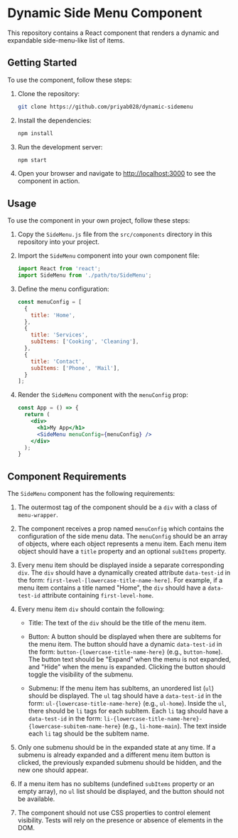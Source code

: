 # Dynamic Side Menu Component

This repository contains a React component that renders a dynamic and expandable side-menu-like list of items.

## Getting Started

To use the component, follow these steps:

1. Clone the repository:

   ```bash
   git clone https://github.com/priyab028/dynamic-sidemenu
   ```

2. Install the dependencies:

   ```bash
   npm install
   ```

3. Run the development server:

   ```bash
   npm start
   ```

4. Open your browser and navigate to [http://localhost:3000](http://localhost:3000) to see the component in action.

## Usage

To use the component in your own project, follow these steps:

1. Copy the `SideMenu.js` file from the `src/components` directory in this repository into your project.

2. Import the `SideMenu` component into your own component file:

   ```jsx
   import React from 'react';
   import SideMenu from './path/to/SideMenu';
   ```

3. Define the menu configuration:

   ```jsx
   const menuConfig = [
     {
       title: 'Home',
     },
     {
       title: 'Services',
       subItems: ['Cooking', 'Cleaning'],
     },
     {
       title: 'Contact',
       subItems: ['Phone', 'Mail'],
     }
   ];
   ```

4. Render the `SideMenu` component with the `menuConfig` prop:

   ```jsx
   const App = () => {
     return (
       <div>
         <h1>My App</h1>
         <SideMenu menuConfig={menuConfig} />
       </div>
     );
   }
   ```

## Component Requirements

The `SideMenu` component has the following requirements:

1. The outermost tag of the component should be a `div` with a class of `menu-wrapper`.

2. The component receives a prop named `menuConfig` which contains the configuration of the side menu data. The `menuConfig` should be an array of objects, where each object represents a menu item. Each menu item object should have a `title` property and an optional `subItems` property.

3. Every menu item should be displayed inside a separate corresponding `div`. The `div` should have a dynamically created attribute `data-test-id` in the form: `first-level-[lowercase-title-name-here]`. For example, if a menu item contains a title named "Home", the `div` should have a `data-test-id` attribute containing `first-level-home`.

4. Every menu item `div` should contain the following:

   - Title: The text of the `div` should be the title of the menu item.

   - Button: A button should be displayed when there are subItems for the menu item. The button should have a dynamic `data-test-id` in the form: `button-{lowercase-title-name-here}` (e.g., `button-home`). The button text should be "Expand" when the menu is not expanded, and "Hide" when the menu is expanded. Clicking the button should toggle the visibility of the submenu.

   - Submenu: If the menu item has subItems, an unordered list (`ul`) should be displayed. The `ul` tag should have a `data-test-id` in the form: `ul-{lowercase-title-name-here}` (e.g., `ul-home`). Inside the `ul`, there should be `li` tags for each subItem. Each `li` tag should have a `data-test-id` in the form: `li-{lowercase-title-name-here}-{lowercase-subitem-name-here}` (e.g., `li-home-main`). The text inside each `li` tag should be the subItem name.

5. Only one submenu should be in the expanded state at any time. If a submenu is already expanded and a different menu item button is clicked, the previously expanded submenu should be hidden, and the new one should appear.

6. If a menu item has no subItems (undefined `subItems` property or an empty array), no `ul` list should be displayed, and the button should not be available.

7. The component should not use CSS properties to control element visibility. Tests will rely on the presence or absence of elements in the DOM.



